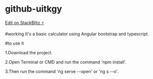 # github-uitkgy

[Edit on StackBlitz ⚡️](https://stackblitz.com/edit/github-uitkgy-zw7duw)

#working
It's a basic calculator using Angular bootstrap and typescript.

#to use it

1.Download the project.

2.Open Terminal or CMD and run the command 'npm install'.

3.Then run the command 'ng serve --open' or 'ng s --o'.

